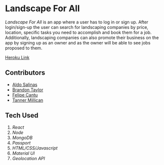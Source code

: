 # Landscape For All

_Landscape For All_ is an app where a user has to log in or sign up. After login/sign-up the user can search for landscaping companies by price, location, specific tasks you need to accomplish and book them for a job. Additionally, landscaping companies can also promote their business on the app by signing up as an owner and as the owner will be able to see jobs proposed to them.

[Heroku Link](https://landscapingforall.herokuapp.com/)


## Contributors
* [Aldo Salinas](https://github.com/asalinas9)
* [Brandon Taylor](https://github.com/Brandon20202)
* [Felipe Cantu](https://github.com/ABACABB00)
* [Tanner Millican](https://github.com/TannerMillican)

## Tech Used
1. _React_
2. _Node_
3. _MongoDB_
4. _Passport_
5. _HTML/CSS/Javascript_
6. _Material UI_
7. _Geolocation API_ 


